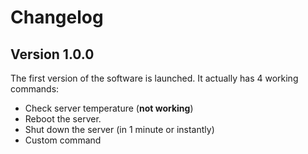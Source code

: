 # Changelog


## Version 1.0.0
The first version of the software is launched. It actually has 4 working commands:
- Check server temperature (**not working**)
- Reboot the server.
- Shut down the server (in 1 minute or instantly)
- Custom command
